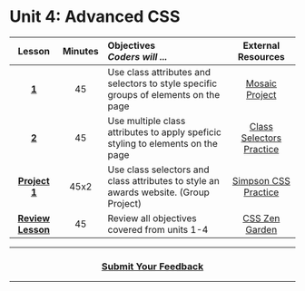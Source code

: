 # Unit 4: Advanced CSS


|Lesson|Minutes|Objectives <br> *Coders will ...*|External Resources|
|:-------:|:-------:|:-------|:-------:|
|[**1**](https://drive.google.com/open?id=1-US76ABs-gUjPDo9dWUcge7zWMXpBMp8gnpGopC7BKI)|45|Use class attributes and selectors to style specific groups of elements on the page|[Mosaic Project](https://docs.google.com/presentation/d/1_xTJ4jcZnGVUyMeirbVZajGi1c0pl9ba8N-P7khLzsw/edit?usp=sharing)|
|[**2**](https://drive.google.com/open?id=1JqjW2-qmNnyT-Pdzr2aP6dEt7wx9lBD1oL-Ng6VbNf0)|45|Use multiple class attributes to apply speficic styling to elements on the page |[Class Selectors Practice](https://docs.google.com/presentation/d/11yorBq3hAdjdpYTHZKrJ3v48AnP_ZgW4Xx6x9kPwTP4/edit?usp=sharing)|
|[**Project 1**](https://drive.google.com/open?id=16VHPGRxxy0Jidyq9WejHzZQW2xMLhjNPlbwuCjaE1tk)|45x2|Use class selectors and class attributes to style an awards website. (Group Project)|[Simpson CSS Practice](https://docs.google.com/presentation/d/1qW1aBLYlE6iJeokh6R5_eqLr5i0pIzWJhKuZzMOkHHw/edit#slide=id.g12ee5b58a7_0_5)|
|[**Review Lesson**](https://drive.google.com/open?id=1JbmJyfQa09PgdJUP6xgPU6fQs5pwDZVA2Exf2og5sHY)|45|Review all objectives covered from units 1-4|[CSS Zen Garden](https://docs.google.com/presentation/d/18T6NMUhCr5kIrDAlJAEmodt-ta8heuRp_l0kD_oOcN0/edit#slide=id.g1359772117_0_0)|

----
<h3 align="center"><a href="https://docs.google.com/forms/d/e/1FAIpQLSfiZv1Y0U4Fr5k2iFVWRIVg2x7Su-r1hLoH0qb5RCMlNsxUjQ/viewform">Submit Your Feedback</a> </h3>

----

